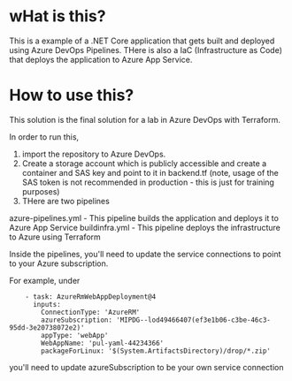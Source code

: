 # wHat is this?

This is a example of a .NET Core application that gets built and deployed using Azure DevOps Pipelines. 
THere is also a IaC (Infrastructure as Code) that deploys the application to Azure App Service.

# How to use this?

This solution is the final solution for a lab in Azure DevOps with Terraform.

In order to run this, 

1. import the repository to Azure DevOps.
2. Create a storage account which is publicly accessible and create a container and SAS key and point to it in backend.tf (note, usage of the SAS token is not recommended in production - this is just for training purposes)
3. THere are two pipelines

azure-pipelines.yml - This pipeline builds the application and deploys it to Azure App Service
buildinfra.yml - This pipeline deploys the infrastructure to Azure using Terraform

Inside the pipelines, you'll need to update the service connections to point to your Azure subscription.

For example, under 
```
    - task: AzureRmWebAppDeployment@4
      inputs:
        ConnectionType: 'AzureRM'
        azureSubscription: 'MIPDG--lod49466407(ef3e1b06-c3be-46c3-95dd-3e20738072e2)'
        appType: 'webApp'
        WebAppName: 'pul-yaml-44234366'
        packageForLinux: '$(System.ArtifactsDirectory)/drop/*.zip'
```

you'll need to update azureSubscription to be your own service connection


